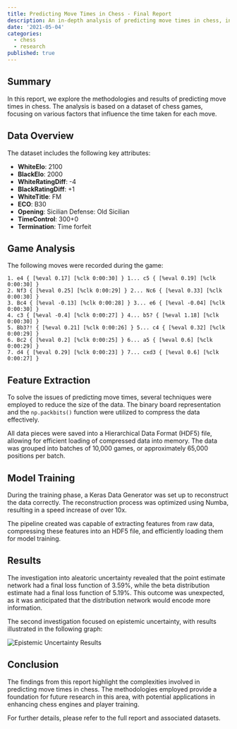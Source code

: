 ```yaml
---
title: Predicting Move Times in Chess - Final Report
description: An in-depth analysis of predicting move times in chess, including methodologies, results, and implications.
date: '2021-05-04'
categories:
  - chess
  - research
published: true
---
```


## Summary

In this report, we explore the methodologies and results of predicting move times in chess. The analysis is based on a dataset of chess games, focusing on various factors that influence the time taken for each move.

## Data Overview

The dataset includes the following key attributes:

- **WhiteElo**: 2100
- **BlackElo**: 2000
- **WhiteRatingDiff**: -4
- **BlackRatingDiff**: +1
- **WhiteTitle**: FM
- **ECO**: B30
- **Opening**: Sicilian Defense: Old Sicilian
- **TimeControl**: 300+0
- **Termination**: Time forfeit

## Game Analysis

The following moves were recorded during the game:

```text
1. e4 { [%eval 0.17] [%clk 0:00:30] } 1... c5 { [%eval 0.19] [%clk 0:00:30] }
2. Nf3 { [%eval 0.25] [%clk 0:00:29] } 2... Nc6 { [%eval 0.33] [%clk 0:00:30] }
3. Bc4 { [%eval -0.13] [%clk 0:00:28] } 3... e6 { [%eval -0.04] [%clk 0:00:30] }
4. c3 { [%eval -0.4] [%clk 0:00:27] } 4... b5? { [%eval 1.18] [%clk 0:00:30] }
5. Bb3?! { [%eval 0.21] [%clk 0:00:26] } 5... c4 { [%eval 0.32] [%clk 0:00:29] }
6. Bc2 { [%eval 0.2] [%clk 0:00:25] } 6... a5 { [%eval 0.6] [%clk 0:00:29] }
7. d4 { [%eval 0.29] [%clk 0:00:23] } 7... cxd3 { [%eval 0.6] [%clk 0:00:27] }
```

## Feature Extraction

To solve the issues of predicting move times, several techniques were employed to reduce the size of the data. The binary board representation and the `np.packbits()` function were utilized to compress the data effectively.

All data pieces were saved into a Hierarchical Data Format (HDF5) file, allowing for efficient loading of compressed data into memory. The data was grouped into batches of 10,000 games, or approximately 65,000 positions per batch.

## Model Training

During the training phase, a Keras Data Generator was set up to reconstruct the data correctly. The reconstruction process was optimized using Numba, resulting in a speed increase of over 10x.

The pipeline created was capable of extracting features from raw data, compressing these features into an HDF5 file, and efficiently loading them for model training.

## Results

The investigation into aleatoric uncertainty revealed that the point estimate network had a final loss function of 3.59%, while the beta distribution estimate had a final loss function of 5.19%. This outcome was unexpected, as it was anticipated that the distribution network would encode more information.

The second investigation focused on epistemic uncertainty, with results illustrated in the following graph:

![Epistemic Uncertainty Results](/uploads/epistemic-1024x425.png)

## Conclusion

The findings from this report highlight the complexities involved in predicting move times in chess. The methodologies employed provide a foundation for future research in this area, with potential applications in enhancing chess engines and player training.

For further details, please refer to the full report and associated datasets.
